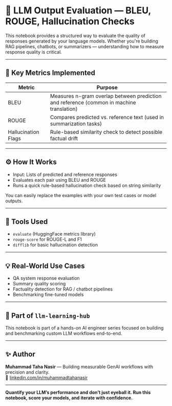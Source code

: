 # 🧪 LLM Output Evaluation — BLEU, ROUGE, Hallucination Checks

This notebook provides a structured way to evaluate the quality of responses generated by your language models. Whether you're building RAG pipelines, chatbots, or summarizers — understanding how to measure response quality is critical.

---

## 📌 Key Metrics Implemented
| Metric | Purpose |
|--------|---------|
| BLEU   | Measures n-gram overlap between prediction and reference (common in machine translation) |
| ROUGE  | Compares predicted vs. reference text (used in summarization tasks) |
| Hallucination Flags | Rule-based similarity check to detect possible factual drift |

---

## ⚙️ How It Works
- Input: Lists of predicted and reference responses
- Evaluates each pair using BLEU and ROUGE
- Runs a quick rule-based hallucination check based on string similarity

You can easily replace the examples with your own test cases or model outputs.

---

## 🧰 Tools Used
- `evaluate` (HuggingFace metrics library)
- `rouge-score` for ROUGE-L and F1
- `difflib` for basic hallucination detection

---

## 💡 Real-World Use Cases
- QA system response evaluation
- Summary quality scoring
- Factuality detection for RAG / chatbot pipelines
- Benchmarking fine-tuned models

---

## 🧠 Part of `llm-learning-hub`
This notebook is part of a hands-on AI engineer series focused on building and benchmarking custom LLM workflows end-to-end.

---

## ✨ Author
**Muhammad Taha Nasir** — Building measurable GenAI workflows with precision and clarity.  
🔗 [linkedin.com/in/muhammadtahanasir](https://linkedin.com/in/muhammadtahanasir)

---

**Quantify your LLM’s performance and don’t just eyeball it. Run this notebook, score your models, and iterate with confidence.**
